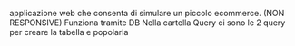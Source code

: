 applicazione web che consenta di simulare un piccolo ecommerce. (NON RESPONSIVE)
Funziona tramite DB 
Nella cartella Query ci sono le 2 query per creare la tabella e popolarla 

